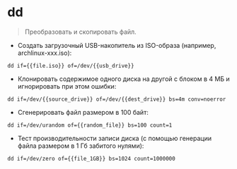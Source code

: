 # dd

> Преобразовать и скопировать файл.

- Создать загрузочный USB-накопитель из ISO-образа  (например, archlinux-xxx.iso):

`dd if={{file.iso}} of=/dev/{{usb_drive}}`

- Клонировать содержимое одного диска на другой с блоком в 4 МБ и игнорировать при этом ошибки:

`dd if=/dev/{{source_drive}} of=/dev/{{dest_drive}} bs=4m conv=noerror`

- Сгенерировать файл размером в 100 байт:

`dd if=/dev/urandom of={{random_file}} bs=100 count=1`

- Тест производительности записи диска (с помощью генерации файла размером в 1 Гб забитого нулями):

`dd if=/dev/zero of={{file_1GB}} bs=1024 count=1000000`